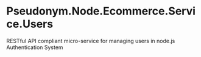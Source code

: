 # Pseudonym.Node.Ecommerce.Service.Users
RESTful API compliant micro-service for managing users in node.js
Authentication System